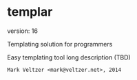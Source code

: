 templar
=======

version: 16

Templating solution for programmers

Easy templating tool long description (TBD)

	Mark Veltzer <mark@veltzer.net>, 2014
